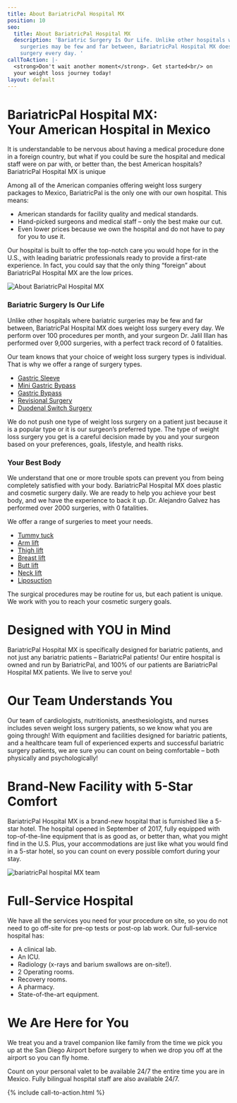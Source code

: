 ```yaml
---
title: About BariatricPal Hospital MX
position: 10
seo:
  title: About BariatricPal Hospital MX
  description: 'Bariatric Surgery Is Our Life. Unlike other hospitals where bariatric
    surgeries may be few and far between, BariatricPal Hospital MX does weight loss
    surgery every day. '
callToAction: |-
  <strong>Don't wait another moment</strong>. Get started<br/> on
  your weight loss journey today!
layout: default
---
```


<div class='wrap'>
  <div class='section u-py6 u-bt1'>
    <div class='section-row'>
      <div class='section-chunk u-px4'>
        <h1 class='u-mt0'>
          BariatricPal Hospital MX: <br/>
          Your American Hospital in Mexico
        </h1>
      </div>
    </div>
    <div class='section-row'>
      <div class='section-chunk u-size4of7 u-px4 u-xs-sizeFull'>
        <p>
          It is understandable to be nervous about having a medical procedure done in a foreign country, but what if you could be sure the hospital and medical staff were on par with, or better than, the best American hospitals? BariatricPal Hospital MX is unique
        </p>
        <p>
          Among all of the American companies offering weight loss surgery packages to Mexico, BariatricPal is the only one with our own hospital. This means:
        </p>
        <ul class='unorderedList'>
          <li class='unorderedList-item'>
            American standards for facility quality and medical standards.
          </li>
          <li class='unorderedList-item'>
            Hand-picked surgeons and medical staff – only the best make our cut.
          </li>
          <li class='unorderedList-item'>
            Even lower prices because we own the hospital and do not have to pay for you to use it.
          </li>
        </ul>
        <p>
          Our hospital is built to offer the top-notch care you would hope for in the U.S., with leading bariatric professionals ready to provide a first-rate experience. In fact, you could say that the only thing “foreign” about BariatricPal Hospital MX are the low prices.
        </p>
      </div>
      <div class='section-chunk u-size3of7 u-mAuto u-px4 u-xs-sizeFull'>
        <img class='u-mt2' src='/uploads/about-bariatric-pal-hospital-mx.png' alt='About BariatricPal Hospital MX'/>
      </div>
    </div>
  </div>

  <div class='section u-py6'>
    <div class='section-row'>
      <div class='section-chunk u-size1of2 u-p4 u-xs-sizeFull u-xs-pt0'>
        <h3 class='t3 u-mt0 u-textPrimary'>
          Bariatric Surgery Is Our Life
        </h3>
        <p>
          Unlike other hospitals where bariatric surgeries may be few and far between, BariatricPal Hospital MX does weight loss surgery every day. We perform over 100 procedures per month, and your surgeon Dr. Jalil Illan has performed over 9,000 surgeries, with a perfect track record of 0 fatalities.
        </p>
        <p>
          Our team knows that your choice of weight loss surgery types is individual. That is why we offer a range of surgery types.
        </p>
        <ul class='unorderedList'>
          <li class='unorderedList-item'>
            <a href="/weight-loss-surgeries/gastric-sleeve-surgery/">
              Gastric Sleeve
            </a>
          </li>
          <li class='unorderedList-item'>
            <a href="/weight-loss-surgeries/mini-gastric-bypass-surgery/">
              Mini Gastric Bypass
            </a>
          </li>
          <li class='unorderedList-item'>
            <a href="/weight-loss-surgeries/roux-en-y/">
              Gastric Bypass
            </a>
          </li>
          <li class='unorderedList-item'>
            <a href="/weight-loss-surgeries/revision-surgery/">
              Revisional Surgery
            </a>
          </li>
          <li class='unorderedList-item'>
            <a href="/weight-loss-surgeries/duodenal-switch-surgery/">
              Duodenal Switch Surgery
            </a>
          </li>
        </ul>
        <p>
          We do not push one type of weight loss surgery on a patient just because it is a popular type or it is our surgeon’s preferred type. The type of weight loss surgery you get is a careful decision made by you and your surgeon based on your preferences, goals, lifestyle, and health risks.
        </p>
      </div>
      <div class='section-chunk u-size1of2 u-p4 u-xs-sizeFull u-xs-pt0'>
        <h3 class='t3 u-mt0 u-textPrimary'>
          Your Best Body
        </h3>
        <p>
          We understand that one or more trouble spots can prevent you from being completely satisfied with your body. BariatricPal Hospital MX does plastic and cosmetic surgery daily. We are ready to help you achieve your best body, and we have the experience to back it up. Dr. Alejandro Galvez has performed over 2000 surgeries, with 0 fatalities.
        </p>
        <p>We offer a range of surgeries to meet your needs.</p>
        <ul class='unorderedList'>
          <li class='unorderedList-item'>
            <a href="/plastic-surgeries/tummy-tuck/">
              Tummy tuck
            </a>
          </li>
          <li class='unorderedList-item'>
            <a href="/plastic-surgeries/arm-lift/">
              Arm lift
            </a>
          </li>
          <li class='unorderedList-item'>
            <a href="/plastic-surgeries/thigh-lift/">
              Thigh lift
            </a>
          </li>
          <li class='unorderedList-item'>
            <a href="/plastic-surgeries/breast-lift/">
              Breast lift
            </a>
          </li>
          <li class='unorderedList-item'>
            <a href="/plastic-surgeries/butt-lift/">
              Butt lift
            </a>
          </li>
          <li class='unorderedList-item'>
            <a href="/plastic-surgeries/neck-lift/">
              Neck lift
            </a>
          </li>
          <li class='unorderedList-item'>
            <a href="/plastic-surgeries/liposuction/">
              Liposuction
            </a>
          </li>
        </ul>
        <p>
          The surgical procedures may be routine for us, but each patient is unique. We work with you to reach your cosmetic surgery goals.
        </p>
      </div>
    </div>
  </div>

  <div class='section u-py6'>
    <div class='section-row'>
      <div class='section-chunk u-px4 u-size13of16 u-xs-sizeFull'>
        <h1 class='u-mt0'>Designed with YOU in Mind</h1>
        <p>
          BariatricPal Hospital MX is specifically designed for bariatric patients, and not just any bariatric patients – BariatricPal patients! Our entire hospital is owned and run by BariatricPal, and 100% of our patients are BariatricPal Hospital MX patients. We live to serve you!
        </p>
        <h1>Our Team Understands You</h1>
        <p>
          Our team of cardiologists, nutritionists, anesthesiologists, and nurses includes seven weight loss surgery patients, so we know what you are going through! With equipment and facilities designed for bariatric patients, and a healthcare team full of experienced experts and successful bariatric surgery patients, we are sure you can count on being comfortable – both physically and psychologically!
        </p>
        <h1>Brand-New Facility with 5-Star Comfort</h1>
        <p>
          BariatricPal Hospital MX is a brand-new hospital that is furnished like a 5-star hotel. The hospital opened in September of 2017, fully equipped with top-of-the-line equipment that is as good as, or better than, what you might find in the U.S. Plus, your accommodations are just like what you would find in a 5-star hotel, so you can count on every possible comfort during your stay.
        </p>
      </div>
      <div class='section-chunk u-p4'>
        <img src='/uploads/bariatricpal-hospital-mx-team.png' alt='bariatricPal hospital MX team'/>
      </div>
    </div>
    <div class='section-row'>
      <div class='section-chunk u-size1of2 u-p4 u-xs-sizeFull u-xs-pt0'>
        <h1 class='u-mt0'>Full-Service Hospital</h1>
        <p>
          We have all the services you need for your procedure on site, so you do not need to go off-site for pre-op tests or post-op lab work. Our full-service hospital has:
        </p>
        <ul class='unorderedList'>
          <li class='unorderedList-item'>A clinical lab.</li>
          <li class='unorderedList-item'>An ICU.</li>
          <li class='unorderedList-item'>Radiology (x-rays and barium swallows are on-site!).</li>
          <li class='unorderedList-item'>2 Operating rooms.</li>
          <li class='unorderedList-item'>Recovery rooms.</li>
          <li class='unorderedList-item'>A pharmacy.</li>
          <li class='unorderedList-item'>State-of-the-art equipment.</li>
        </ul>
      </div>
      <div class='section-chunk u-size1of2 u-p4 u-xs-sizeFull u-xs-py0'>
        <h1 class='u-mt0'>We Are Here for You</h1>
        <p class='t3'>We treat you and a travel companion like family from the time we pick you up at the San Diego Airport before surgery to when we drop you off at the airport so you can fly home.</p>
        <p>
          Count on your personal valet to be available 24/7 the entire time you are in Mexico. Fully bilingual hospital staff are also available 24/7.
        </p>
      </div>
    </div>
  </div>
</div>

{% include call-to-action.html %}
